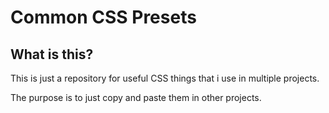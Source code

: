# Common CSS Presets

## What is this?
This is just a repository for useful CSS things that i use in multiple projects.

The purpose is to just copy and paste them in other projects.
